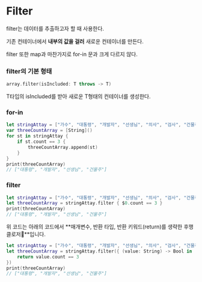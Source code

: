 # Filter

filter는 데이터를 추출하고자 할 때 사용한다.

기존 컨테이너에서 **내부의 값을 걸러** 새로운 컨테이너를 만든다.

filter 또한 map과 마찬가지로 for-in 문과 크게 다르지 않다.

### filter의 기본 형태

```swift
array.filter(isIncluded: T throws -> T)
```

T타입의 isIncluded를 받아 새로운 T형태의 컨테이너를 생성한다.

### for-in

```swift
let stringAttay = ["가수", "대통령", "개발자", "선생님", "의사", "검사", "건물주"]
var threeCountArray = [String]()
for st in stringAttay {
    if st.count == 3 {
        threeCountArray.append(st)
    }
}
print(threeCountArray)
// ["대통령", "개발자", "선생님", "건물주"]
```

### filter

```swift
let stringAttay = ["가수", "대통령", "개발자", "선생님", "의사", "검사", "건물주"]
let threeCountArray = stringAttay.filter { $0.count == 3 }
print(threeCountArray)
// ["대통령", "개발자", "선생님", "건물주"]
```

위 코드는 아래의 코드에서 **매개변수, 반환 타입, 반환 키워드(return)를 생략한 후행 클로저**입니다.

```swift
let stringAttay = ["가수", "대통령", "개발자", "선생님", "의사", "검사", "건물주"]
let threeCountArray = stringAttay.filter({ (value: String) -> Bool in
    return value.count == 3
})
print(threeCountArray)
// ["대통령", "개발자", "선생님", "건물주"]
```
